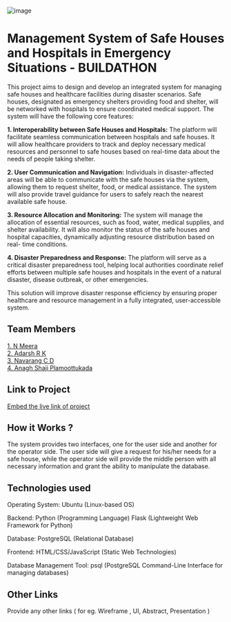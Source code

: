 ![image](IMG-20240925-WA0030.jpg)

# Management System of Safe Houses and Hospitals in Emergency Situations - BUILDATHON
This project aims to design and develop an integrated system for managing safe houses and healthcare facilities during disaster scenarios. Safe houses, designated as emergency shelters providing food and shelter, will be networked with hospitals to ensure coordinated medical support. The system will have the following core features:

  **1. Interoperability between Safe Houses and Hospitals:**
    The platform will facilitate seamless communication between hospitals and safe houses. It will allow healthcare providers to track and
    deploy necessary medical resources and personnel to safe houses based on real-time data about the needs of people taking shelter.
  
  **2. User Communication and Navigation:**
    Individuals in disaster-affected areas will be able to communicate with the safe houses via the system, allowing them to request          shelter, food, or medical assistance. The system will also provide travel guidance for users to safely reach the nearest available        safe house.
  
  **3. Resource Allocation and Monitoring:**
    The system will manage the allocation of essential resources, such as food, water, medical supplies, and shelter availability. It         will also monitor the status of the safe houses and hospital capacities, dynamically adjusting resource distribution based on real-       time conditions.
  
  **4. Disaster Preparedness and Response:**
    The platform will serve as a critical disaster preparedness tool, helping local authorities coordinate relief efforts between 
    multiple safe houses and hospitals in the event of a natural disaster, disease outbreak, or other emergencies.

This solution will improve disaster response efficiency by ensuring proper healthcare and resource management in a fully integrated, user-accessible system.

## Team Members
[1. N Meera](https://github.com/Meera-N)   
[2. Adarsh R K](https://github.com/AdarshRK31)   
[3. Navarang C D](https://github.com/Navarang03)   
[4. Anagh Shaji Plamoottukada](https://github.com/shajianagh)   

## Link to Project
[Embed the live link of project](live_link)

## How it Works ?
The system provides two interfaces, one for the user side and another for the operator side. The user side will give a request for his/her needs for a safe house, while the operator side will provide the middle person with all necessary information and grant the ability to manipulate the database.

## Technologies used
Operating System:
Ubuntu (Linux-based OS)

Backend:
Python (Programming Language)
Flask (Lightweight Web Framework for Python)

Database:
PostgreSQL (Relational Database)

Frontend:
HTML/CSS/JavaScript (Static Web Technologies)

Database Management Tool:
psql (PostgreSQL Command-Line Interface for managing databases)

## Other Links
Provide any other links ( for eg. Wireframe , UI, Abstract, Presentation )
